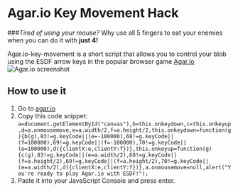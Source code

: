 # Agar.io Key Movement Hack

###*Tired of using your mouse?* 
Why use all 5 fingers to eat your enemies when you can do it with **just 4!**

Agar.io-key-movement is a short script that allows you to control your blob using the ESDF arrow keys in the popular browser game [Agar.io](http://agar.io)
![Agar.io screenshot](http://md1.libe.com/photo/766660-agar-io.jpg?modified_at=1430924108&width=750)

How to use it
---------------

1. Go to [agar.io](http://agar.io)
2. Copy this code snippet: ```a=document.getElementById("canvas"),b=this.onkeydown,c=this.onkeyup,d=a.onmousemove,e=a.width/2,f=a.height/2,this.onkeydown=function(g){b(g),83!=g.keyCode||(e=-100000),68!=g.keyCode||(f=100000),69!=g.keyCode||(f=-100000),70!=g.keyCode||(e=100000),d({clientX:e,clientY:f})},this.onkeyup=function(g){c(g),83!=g.keyCode||(e=a.width/2),68!=g.keyCode||(f=a.height/2),69!=g.keyCode||(f=a.height/2),70!=g.keyCode||(e=a.width/2),d({clientX:e,clientY:f})},a.onmousemove=null,alert("You're ready to play Agar.io with ESDF!");```
3. Paste it into your JavaScript Console and press enter.
